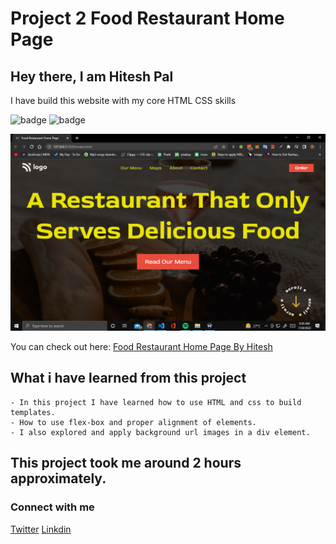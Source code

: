 # Project 2 Food Restaurant  Home Page

## Hey there, I am Hitesh Pal

I have build this website with my core HTML CSS skills


![badge](https://img.shields.io/badge/Project%202-Food%20Restaurant%20Page-yellowgreen)
![badge](https://img.shields.io/badge/HTML-CSS-green)

![image](./created.png)

You can check out here: [Food Restaurant  Home Page By Hitesh](https://justice-by-hitesh.netlify.app/)



## What i have learned from this project

    - In this project I have learned how to use HTML and css to build templates.
    - How to use flex-box and proper alignment of elements.
    - I also explored and apply background url images in a div element.


## This project took me around 2 hours approximately.

### Connect with me 
[Twitter](https://twitter.com/HiteshP25522550) 
[Linkdin](https://www.linkedin.com/in/hitesh-pal-8379011ab/)
